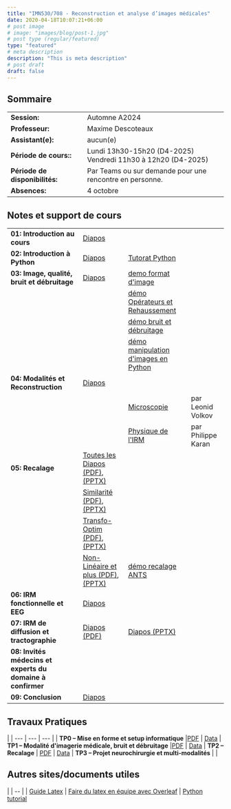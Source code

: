```yaml
---
title: "IMN530/708 - Reconstruction et analyse d’images médicales"
date: 2020-04-18T10:07:21+06:00
# post image
# image: "images/blog/post-1.jpg"
# post type (regular/featured)
type: "featured"
# meta description
description: "This is meta description"
# post draft
draft: false
---
```


## Sommaire

| | |
|--|--|
|**Session:** | Automne A2024
| **Professeur:** | Maxime Descoteaux
| **Assistant(e):** | 	aucun(e)
| **Période de cours::** | Lundi 13h30-15h20 (D4-2025) <br>Vendredi 11h30 à 12h20 (D4-2025)
| **Période de disponibilités:** | Par Teams ou sur demande pour une rencontre en personne.
| **Absences:** | 4 octobre

## Notes et support de cours

<style>
table {
    border-collapse: collapse;
}
table, th, td {
   border: none!important;
}
blockquote {
    border-left: solid blue;
    padding-left: 10px;
}
</style>
| | | | |
|-------------|-------------|-------|--------|
| **01: Introduction au cours**               | [Diapos](imn_courses/imn530/cours/Intro.pdf) | |
| **02: Introduction à Python**               | [Diapos](imn_courses/imn530/cours/Intro_python.pptx)  | [Tutorat Python](imn_courses/imn530/demos/python_tutorial.zip) 
| **03: Image, qualité, bruit et débruitage** | [Diapos](imn_courses/imn530/cours/imagequalitedebruitage.pdf)  | [demo format d'image](imn_courses/imn530/demos/demoImageFormat.zip)         |
| 	       		      	 	      | | [démo Opérateurs et Rehaussement](imn_courses/imn530/demos/demoRehaussementContour.zip)            |
| 	       		      	 	      |  | [démo bruit et débruitage](imn_courses/imn530/demos/demoNoiseDenoise.zip)            |
| 	       		      	 	      |  | [démo manipulation d'images en Python](imn_courses/imn530/demos/demoPythonImageManipulation.zip)            |
| **04: Modalités et Reconstruction**         | [Diapos](imn_courses/imn530/cours/ModaliteImagerie.pdf) |            |
    		     			      | | [Microscopie](imn_courses/imn530/guests/Microscopie_LVolkov.pptx) | par Leonid Volkov
					      | | [Physique de l'IRM](imn_courses/imn530/guests/Physique_IRM_cours.pptx.pptx) |  par Philippe Karan
| **05: Recalage**                            | [Toutes les Diapos (PDF)](imn_courses/imn530/cours/Recalage.pdf), [(PPTX)](imn_courses/imn530/cours/Recalage.pptx)          |
| 					      | [Similarité (PDF)](imn_courses/imn530/cours/Recalage-Simil.pdf), [(PPTX)](imn_courses/imn530/cours/Recalage-Simil.pptx) 	  |
| 					      | [Transfo-Optim (PDF)](imn_courses/imn530/cours/Recalage-Transfo-Optim.pdf), [(PPTX)](imn_courses/imn530/cours/Recalage-Transfo-Optim.pptx) |
| 					      | [Non-Linéaire et plus (PDF)](imn_courses/imn530/cours/Recalage-NonLineaire-et-plus.pdf), [(PPTX)](imn_courses/imn530/cours/Recalage-NonLineaire-et-plus.pptx) | [démo recalage ANTS](imn_courses/imn530/demos/demoRecalageANTS.zip)
| **06: IRM fonctionnelle et EEG**            | [Diapos](imn_courses/imn530/guests/IRMf-EEG_whittingstall.pdf) |            |
| **07: IRM de diffusion et tractographie**   | [Diapos (PDF)](imn_courses/imn530/cours/IRMd.pdf) | [Diapos (PPTX)](imn_courses/imn530/cours/IRMd.pptx) |
| **08: Invités médecins et experts du domaine à confirmer** |  |            |
| **09: Conclusion**                          | [Diapos](imn_courses/imn530/cours/conclusion.pdf) |            |   

## Travaux Pratiques
|
| --- | --- | --- |
| **TP0 – Mise en forme et setup informatique** |[PDF](imn_courses/imn530/TP0.pdf) | [Data](imn_courses/imn530/Data_TP0.zip) 
| **TP1 – Modalité d'imagerie médicale, bruit et débruitage** |[PDF](imn_courses/imn530/TP1.pdf) | [Data](imn_courses/imn530/Data_TP1.zip) 
| **TP2 – Recalage** | [PDF](imn_courses/imn530/TP2.pdf) | [Data](imn_courses/imn530/Data_TP2.zip)
| **TP3 – Projet neurochirurgie et multi-modalités** | | 


## Autres sites/documents utiles

|
| -- |
| [Guide Latex](courses/imn359/misc/latex-guide.pdf)
| [Faire du latex en équipe avec Overleaf](https://www.overleaf.com/)
| [Python tutorial](https://docs.python.org/3/tutorial/)
